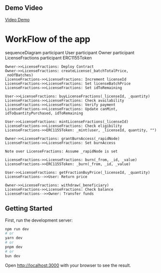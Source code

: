 ## Demo Video
[Video Demo](https://youtu.be/ThBO5Olkha4)

# WorkFlow of the app

sequenceDiagram
    participant User
    participant Owner
    participant LicenseFractions
    participant ERC1155Token

    Owner->>LicenseFractions: Deploy Contract
    Owner->>LicenseFractions: createLicense(_batchTotalPrice, _noOfBatches)
    LicenseFractions->>LicenseFractions: Increment licenseId
    LicenseFractions->>LicenseFractions: Set licenseBatchPrice
    LicenseFractions->>LicenseFractions: Set idToRemaining

    User->>LicenseFractions: buyLicenseFractions(_licenseId, _quantity)
    LicenseFractions->>LicenseFractions: Check availability
    LicenseFractions->>LicenseFractions: Verify payment
    LicenseFractions->>LicenseFractions: Update canMint, idToQuantityPurchased, idToRemaining

    User->>LicenseFractions: mintLicenseFractions(_licenseId)
    LicenseFractions->>LicenseFractions: Check eligibility
    LicenseFractions->>ERC1155Token: _mint(user, _licenseId, quantity, "")

    Owner->>LicenseFractions: grantBurnAccess(_rapidNode)
    LicenseFractions->>LicenseFractions: Set burnAccess

    Note over LicenseFractions: Assume _rapidNode is set

    LicenseFractions->>LicenseFractions: burn(_from, _id, _value)
    LicenseFractions->>ERC1155Token: _burn(_from, _id, _value)

    User->>LicenseFractions: getFractionBuyPrice(_licenseId, _quantity)
    LicenseFractions-->>User: Return price

    Owner->>LicenseFractions: withdraw(_beneficiary)
    LicenseFractions->>LicenseFractions: Check balance
    LicenseFractions-->>Owner: Transfer funds


## Getting Started

First, run the development server:

```bash
npm run dev
# or
yarn dev
# or
pnpm dev
# or
bun dev
```

Open [http://localhost:3000](http://localhost:3000) with your browser to see the result.



